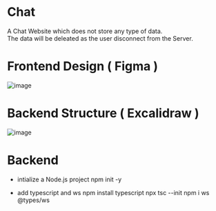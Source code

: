# Chat 
A Chat Website which does not store any type of data.
<br/>
The data will be deleated as the user disconnect from the Server.

# Frontend Design ( Figma )
![image](https://github.com/user-attachments/assets/5e9e0b76-44e8-4a5e-b373-471327dadd0e)

# Backend Structure ( Excalidraw )
![image](https://github.com/user-attachments/assets/1dc20605-ecce-4794-9c54-75a30d576d63)

# Backend 

- intialize a Node.js project 
    npm init -y

- add typescript and ws
    npm install typescript 
    npx tsc --init
    npm i ws @types/ws
